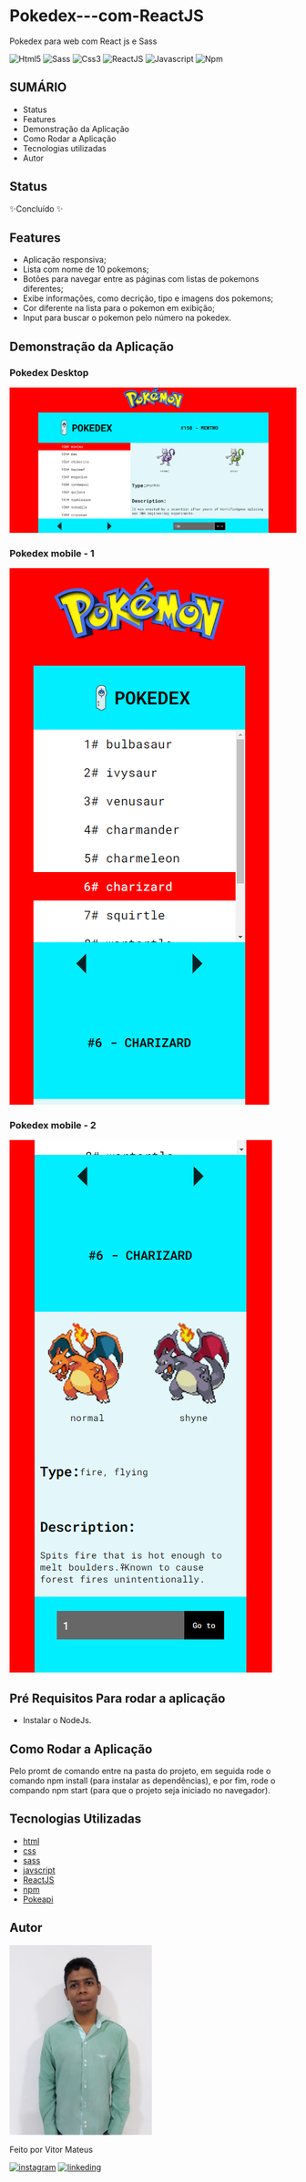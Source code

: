 # Pokedex---com-ReactJS
Pokedex para web com React js e Sass

![Html5](https://img.shields.io/badge/HTML5-E34F26?style=for-the-badge&logo=html5&logoColor=white) ![Sass](https://img.shields.io/badge/Sass-CC6699?style=for-the-badge&logo=sass&logoColor=white) ![Css3](https://img.shields.io/badge/CSS3-1572B6?style=for-the-badge&logo=css3&logoColor=white) ![ReactJS](https://img.shields.io/badge/React-20232A?style=for-the-badge&logo=react&logoColor=61DAFB) ![Javascript](https://img.shields.io/badge/JavaScript-F7DF1E?style=for-the-badge&logo=javascript&logoColor=black) ![Npm](https://img.shields.io/badge/npm-CB3837?style=for-the-badge&logo=npm&logoColor=white)

## SUMÁRIO

- Status
- Features
- Demonstração da Aplicação
- Como Rodar a Aplicação
- Tecnologias utilizadas
- Autor

## Status

✨Concluído ✨

## Features

- Aplicação responsiva;
- Lista com nome de 10 pokemons;
- Botôes para navegar entre as páginas com listas de pokemons diferentes;
- Exibe informações, como decrição, tipo e imagens dos pokemons;
- Cor diferente na lista para o pokemon em exibição;
- Input para buscar o pokemon pelo número na pokedex.

## Demonstração da Aplicação

### Pokedex Desktop
![Weather app sem dados Desktop](./src/images/Readme/pokedex-desktop.png)

### Pokedex mobile - 1
![Weather app com dados desktop](./src/images/Readme/pokedex-mobile-1.png)

### Pokedex mobile - 2
![Weather app sem dados Mobile](./src/images/Readme/pokedex-mobile-2.png)

## Pré Requisitos Para rodar a aplicação
- Instalar o NodeJs.

## Como Rodar a Aplicação
Pelo promt de comando entre na pasta do projeto, em seguida rode o comando npm install (para instalar as dependências), e por fim, rode o compando npm start (para que o projeto seja iniciado no navegador).

## Tecnologias Utilizadas

- [html](https://developer.mozilla.org/pt-BR/docs/Web/HTML)
- [css](https://developer.mozilla.org/pt-BR/docs/Web/CSS)
- [sass](https://sass-lang.com/documentation)
- [javscript](https://developer.mozilla.org/pt-BR/docs/Web/JavaScript)
- [ReactJS](https://pt-br.reactjs.org/)
- [npm](https://docs.npmjs.com/)
- [Pokeapi](https://pokeapi.co/)

## Autor

<img alt="author image" src="./src/images/Readme/autor.jpg" width="250"/>

Feito por Vitor Mateus

[![instagram](https://img.shields.io/badge/Instagram-E4405F?style=for-the-badge&logo=instagram&logoColor=white)](https://www.instagram.com/vitor_dev_/) [![linkeding](https://img.shields.io/badge/LinkedIn-0077B5?style=for-the-badge&logo=linkedin&logoColor=white)](https://www.linkedin.com/in/vitor-mateus-2a42461a2/)
